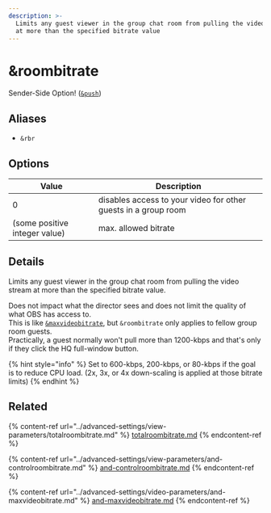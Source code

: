 ```yaml
---
description: >-
  Limits any guest viewer in the group chat room from pulling the video stream
  at more than the specified bitrate value
---
```


# \&roombitrate

Sender-Side Option! ([`&push`](push.md))

## Aliases

* `&rbr`

## Options

| Value                         | Description                                                    |
| ----------------------------- | -------------------------------------------------------------- |
| 0                             | disables access to your video for other guests in a group room |
| (some positive integer value) | max. allowed bitrate                                           |

## Details

Limits any guest viewer in the group chat room from pulling the video stream at more than the specified bitrate value.

Does not impact what the director sees and does not limit the quality of what OBS has access to.\
This is like [`&maxvideobitrate`](../advanced-settings/video-parameters/and-maxvideobitrate.md), but `&roombitrate` only applies to fellow group room guests.\
Practically, a guest normally won't pull more than 1200-kbps and that's only if they click the HQ full-window button.

{% hint style="info" %}
Set to 600-kbps, 200-kbps, or 80-kbps if the goal is to reduce CPU load. (2x, 3x, or 4x down-scaling is applied at those bitrate limits)
{% endhint %}

## Related

{% content-ref url="../advanced-settings/view-parameters/totalroombitrate.md" %}
[totalroombitrate.md](../advanced-settings/view-parameters/totalroombitrate.md)
{% endcontent-ref %}

{% content-ref url="../advanced-settings/view-parameters/and-controlroombitrate.md" %}
[and-controlroombitrate.md](../advanced-settings/view-parameters/and-controlroombitrate.md)
{% endcontent-ref %}

{% content-ref url="../advanced-settings/video-parameters/and-maxvideobitrate.md" %}
[and-maxvideobitrate.md](../advanced-settings/video-parameters/and-maxvideobitrate.md)
{% endcontent-ref %}
